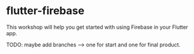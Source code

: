 # flutter-firebase

This workshop will help you get started with using Firebase in your Flutter app.

TODO: maybe add branches --> one for start and one for final product.
